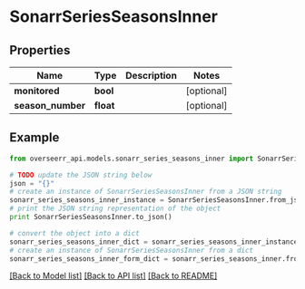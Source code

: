# SonarrSeriesSeasonsInner


## Properties
Name | Type | Description | Notes
------------ | ------------- | ------------- | -------------
**monitored** | **bool** |  | [optional] 
**season_number** | **float** |  | [optional] 

## Example

```python
from overseerr_api.models.sonarr_series_seasons_inner import SonarrSeriesSeasonsInner

# TODO update the JSON string below
json = "{}"
# create an instance of SonarrSeriesSeasonsInner from a JSON string
sonarr_series_seasons_inner_instance = SonarrSeriesSeasonsInner.from_json(json)
# print the JSON string representation of the object
print SonarrSeriesSeasonsInner.to_json()

# convert the object into a dict
sonarr_series_seasons_inner_dict = sonarr_series_seasons_inner_instance.to_dict()
# create an instance of SonarrSeriesSeasonsInner from a dict
sonarr_series_seasons_inner_form_dict = sonarr_series_seasons_inner.from_dict(sonarr_series_seasons_inner_dict)
```
[[Back to Model list]](../README.md#documentation-for-models) [[Back to API list]](../README.md#documentation-for-api-endpoints) [[Back to README]](../README.md)


